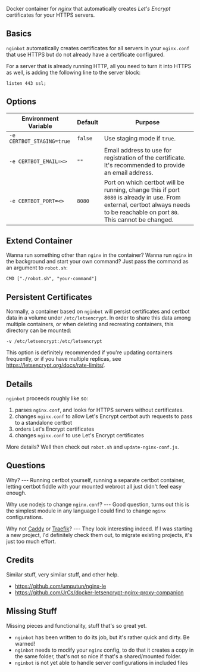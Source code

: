 Docker container for *nginx* that automatically creates *Let's Encrypt* certificates for your HTTPS servers.


## Basics

`nginbot` automatically creates certificates for all servers in your `nginx.conf` that use HTTPS but do not already have a certificate configured.

For a server that is already running HTTP, all you need to turn it into HTTPS as well, is adding the following line to the server block:
```
listen 443 ssl;
```


## Options

| Environment Variable | Default | Purpose |
| -------- | ------- | ------- |
 `-e CERTBOT_STAGING=true` | `false` | Use staging mode if `true`.
 `-e CERTBOT_EMAIL=<>`   | `""`    | Email address to use for registration of the certificate. It's recommended to provide an email address.
 `-e CERTBOT_PORT=<>`    | `8080`  | Port on which certbot will be running, change this if port `8080` is already in use. From external, certbot always needs to be reachable on port `80`. This cannot be changed.

## Extend Container

Wanna run something other than `nginx` in the container? Wanna run `nginx` in the background and start your own command? Just pass the command as an argument to `robot.sh`:

```
CMD ["./robot.sh", "your-command"]
```

## Persistent Certificates

Normally, a container based on `nginbot` will persist certificates and certbot data in a volume under `/etc/letsencrypt`.
In order to share this data among multiple containers, or when deleting and recreating containers, this directory can be mounted:

```
-v /etc/letsencrypt:/etc/letsencrypt
```

This option is definitely recommended if you're updating containers frequently, or if you have multiple replicas, see https://letsencrypt.org/docs/rate-limits/.


## Details

`nginbot` proceeds roughly like so:
1. parses `nginx.conf`, and looks for HTTPS servers without certificates.
2. changes `nginx.conf` to allow Let's Encrypt certbot auth requests to pass to a standalone certbot
4. orders Let's Encrypt certificates
5. changes `nginx.conf` to use Let's Encrypt certificates

More details? Well then check out `robot.sh`  and `update-nginx-conf.js`.


## Questions

Why? --- Running certbot yourself, running a separate certbot container, letting certbot fiddle with your mounted webroot all just didn't feel easy enough.

Why use nodejs to change `nginx.conf`? --- Good question, turns out this is the simplest module in any language I could find to change `nginx` configurations.

Why not [Caddy](https://caddyserver.com) or [Traefik](https://traefik.io)? --- They look interesting indeed. If I was starting a new project, I'd definitely check them out, to migrate existing projects, it's just too much effort.


## Credits

Similar stuff, very similar stuff, and other help.

* https://github.com/umputun/nginx-le
* https://github.com/JrCs/docker-letsencrypt-nginx-proxy-companion


## Missing Stuff

Missing pieces and functionality, stuff that's so great yet.

* `nginbot` has  been written to do its job, but it's rather quick and dirty. Be warned!
* `nginbot` needs to modify your `nginx` config, to do that it creates a copy in the same folder, that's not so nice if that's a shared/mounted folder.
* `nginbot` is not yet able to handle server configurations in included files
